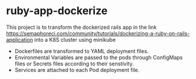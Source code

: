 # ruby-app-dockerize

This project is to transform the dockerized rails app in the link
https://semaphoreci.com/community/tutorials/dockerizing-a-ruby-on-rails-application
into a K8S cluster using minikube

- Dockerfiles are transformed to YAML deployment files.
- Environmental Variables are passed to the pods through ConfigMaps files or Secrets files according to their senstivity.
- Services are attached to each Pod deployment file.
